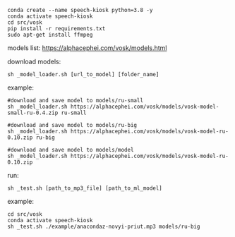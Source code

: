 ```
conda create --name speech-kiosk python=3.8 -y
conda activate speech-kiosk
cd src/vosk
pip install -r requirements.txt
sudo apt-get install ffmpeg
```

models list:
https://alphacephei.com/vosk/models.html

download models:
```
sh _model_loader.sh [url_to_model] [folder_name]
```

example:
```
#download and save model to models/ru-small
sh _model_loader.sh https://alphacephei.com/vosk/models/vosk-model-small-ru-0.4.zip ru-small

#download and save model to models/ru-big
sh _model_loader.sh https://alphacephei.com/vosk/models/vosk-model-ru-0.10.zip ru-big

#download and save model to models/model
sh _model_loader.sh https://alphacephei.com/vosk/models/vosk-model-ru-0.10.zip
```

run:
```
sh _test.sh [path_to_mp3_file] [path_to_ml_model]
```

example:
```
cd src/vosk
conda activate speech-kiosk
sh _test.sh ./example/anacondaz-novyi-priut.mp3 models/ru-big
```